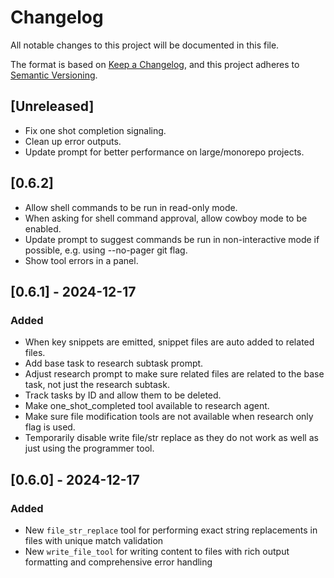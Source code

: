 # Changelog

All notable changes to this project will be documented in this file.

The format is based on [Keep a Changelog](https://keepachangelog.com/en/1.0.0/),
and this project adheres to [Semantic Versioning](https://semver.org/spec/v2.0.0.html).

## [Unreleased]

- Fix one shot completion signaling.
- Clean up error outputs.
- Update prompt for better performance on large/monorepo projects.

## [0.6.2]
- Allow shell commands to be run in read-only mode.
- When asking for shell command approval, allow cowboy mode to be enabled.
- Update prompt to suggest commands be run in non-interactive mode if possible, e.g. using --no-pager git flag.
- Show tool errors in a panel.

## [0.6.1] - 2024-12-17

### Added
- When key snippets are emitted, snippet files are auto added to related files.
- Add base task to research subtask prompt.
- Adjust research prompt to make sure related files are related to the base task, not just the research subtask.
- Track tasks by ID and allow them to be deleted.
- Make one_shot_completed tool available to research agent.
- Make sure file modification tools are not available when research only flag is used.
- Temporarily disable write file/str replace as they do not work as well as just using the programmer tool.

## [0.6.0] - 2024-12-17

### Added
- New `file_str_replace` tool for performing exact string replacements in files with unique match validation
- New `write_file_tool` for writing content to files with rich output formatting and comprehensive error handling